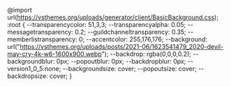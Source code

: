 @import url(https://vsthemes.org/uploads/generator/client/BasicBackground.css);
:root {
    --transparencycolor: 51,3,3;
    --transparencyalpha: 0.05;
    --messagetransparency: 0.2;
    --guildchanneltransparency: 0.35;
    --memberlistransparency: 0;
    --accentcolor: 255,176,176;
    --background: url("https://vsthemes.org/uploads/posts/2021-06/1623541479_2020-devil-may-cry-4k-w6-1600x900.webp");
    --backdrop: rgba(0,0,0,0.2);
    --backgroundblur: 0px;
    --popoutblur: 0px;
    --backdropblur: 0px;
    --version1_0_5:none;
    --backgroundsize: cover;
    --popoutsize: cover;
    --backdropsize: cover;
}

